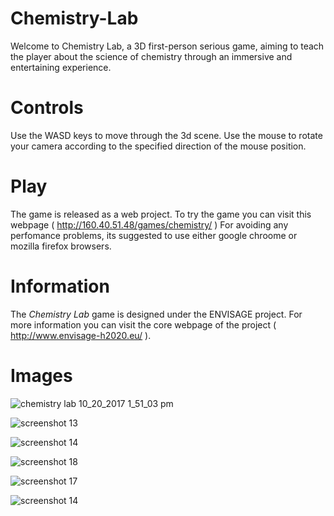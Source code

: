 # Chemistry-Lab
Welcome to Chemistry Lab, a 3D first-person serious game, aiming to teach the player about the science of chemistry through an immersive and entertaining experience.

# Controls 
Use the WASD keys to move through the 3d scene. Use the mouse to rotate your camera according to the specified direction of the mouse position.

# Play
The game is released as a web project. To try the game you can visit this webpage ( http://160.40.51.48/games/chemistry/ )
For avoiding any perfomance problems, its suggested to use either google chroome or mozilla firefox browsers.

# Information
The <i> Chemistry Lab</i> game is designed under the ENVISAGE project. For more information you can visit the core webpage of the project
( http://www.envisage-h2020.eu/ ).

# Images

![chemistry lab 10_20_2017 1_51_03 pm](https://user-images.githubusercontent.com/15057375/31817852-62a56e10-b59e-11e7-8035-072c29292fe0.png)

![screenshot 13](https://user-images.githubusercontent.com/15057375/37338462-2ff4e0e8-26c0-11e8-842c-7b3820967583.png)

![screenshot 14](https://user-images.githubusercontent.com/15057375/37338504-4ff46224-26c0-11e8-83f2-4612ea4e4b5f.png)

![screenshot 18](https://user-images.githubusercontent.com/15057375/37338513-59133100-26c0-11e8-8845-2038d3e23ae7.png)

![screenshot 17](https://user-images.githubusercontent.com/15057375/37338525-5f3488c2-26c0-11e8-9c2d-313183fab866.png)

![screenshot 14](https://user-images.githubusercontent.com/15057375/37338530-628d4a0e-26c0-11e8-8983-ed96dcf2e905.png)


